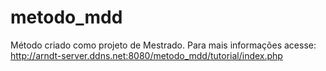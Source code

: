 # metodo_mdd
Método criado como projeto de Mestrado.
Para mais informações acesse: http://arndt-server.ddns.net:8080/metodo_mdd/tutorial/index.php
